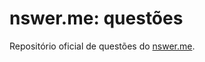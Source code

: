 nswer.me: questões
==================
Repositório oficial de questões do [nswer.me](https://nswer.me/).